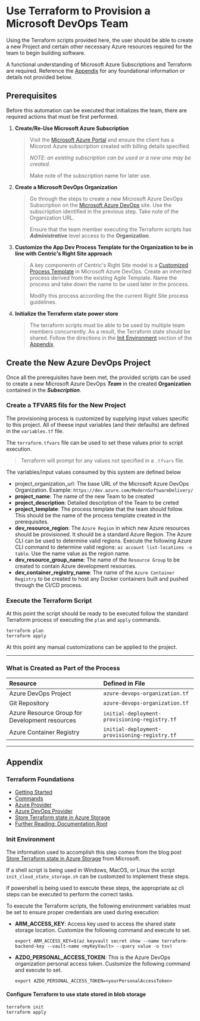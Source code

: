 # Use Terraform to Provision a Microsoft DevOps Team

Using the Terraform scripts provided here, the user should be able to create a new Project and certain other necessary Azure resources required for the team to begin building software.

A functional understanding of Microsoft Azure Subscriptions and Terraform are required. Reference the [Appendix](#appendix) for any foundational information or details not provided below.

## Prerequisites
Before this automation can be executed that initializes the team, there are required actions that must be first performed.

1. **Create/Re-Use Microsoft Azure Subscription**

	> Visit the [Microsoft Azure Portal](https://portal.azure.com) and ensure the client has a Micorost Azure subscription created with billing details specified.
	>
	> *NOTE: an existing subscription can be used or a new one may be created.*
	> 
	> Make note of the subscription name for later use.

2. **Create a Microsoft DevOps Organization**
	> Go through the steps to create a new Microsoft Azure DevOps Subscription on the [Microsoft Azure DevOps](https://dev.azure.com) site. Use the subscriiption identified in the previous step. Take note of the Organization URL.
	>
	> Ensure that the team member executing the Terraform scripts has ***Administrative*** level access to the **Organization**.

3.  **Customize the App Dev Process Template for the Organization to be in line with Centric's Right Site approach**

	> A key componentn of Centric's Right Site model is a [Customized Process Template](https://docs.microsoft.com/en-us/azure/devops/organizations/settings/work/manage-process?view=azure-devops) in Microsoft Azure DevOps. Create an inherited process derived from the existing Agile Template. Name the process and take down the name to be used later in the process.
	>
	> Modify this process according the the current Right Site process guidelines.

4. **Initialize the Terraform state power store**
	> The terraform scripts must be able to be used by multiple team members concurrently. As a result, the Terraform state should be shared. Follow the directions in the [Init Environment](#init-environment) section of the [Appendix](#appendix).

## Create the New Azure DevOps Project
Once all the prerequisites have been met, the provided scripts can be used to create a new Microsoft Azure DevOps ***Team*** in the created **Organization** contained in the ***Subscription***.

### Create a TFVARS fils for the New Project
The provisioning process is customized by supplying input values specific to this project. All of theese input variables (and their defaults) are defined in the ```variables.tf``` file. 

The ```terraform.tfvars``` file can be used to set these values prior to script execution.

> Terraform will prompt for any values not specified in a ```.tfvars``` file.

The variables/input values consumed by this system are defined below

* project_organization_url: The base URL of the Microsoft Azure DevOps Organization. Example: `https://dev.azure.com/ModernSoftwareDelivery/`
* **project_name**: The name of the new Team to be created
* **project_description**: Detailed description of the Team to be creted
* **project_template**: The process template that the team should follow. This should be the name of the process template created in the prerequisites.
* **dev_resource_region**: The ```Azure Region``` in which new Azure resources should be provisioned. It should be a standard Azure Region. The Azure CLI can be used to determine valid regions. Execute the following Azure CLI command to determine valid regions: ```az account list-locations -o table```. Use the name value as the region name.
* **dev_resource_group_name**: The name of the ```Resource Group``` to be created to contain Azure development resources.
* **dev_container_registry_name**: The name of the ```Azure Container Registry``` to be created to host any Docker containers built and pushed through the CI/CD process.

### Execute the Terraform Script

At this point the script should be ready to be executed follow the standard Terraform process of executing the ```plan``` and ```apply``` commands.

```
terraform plan
terraform apply
```

At this point any manual customizations can be applied to the project.

<hr />

### What is Created as Part of the Process

| Resource | Defined in File |
|:-------|:-----------|
|Azure DevOps Project| ```azure-devops-organization.tf``` |
|Git Repository| ```azure-devops-organization.tf``` |
|Azure Resource Group for Development resources| ```initial-deployment-provisioning-registry.tf``` |
|Azure Container Registry| ```initial-deployment-provisioning-registry.tf``` |

<hr />

## Appendix

### Terraform Foundations
* [Getting Started](https://azure.microsoft.com/en-us/solutions/devops/terraform/)
* [Commands](https://www.terraform.io/docs/commands/index.html)
* [Azure Provider](https://www.terraform.io/docs/providers/azurerm/)
* [Azure DevOps Provider](https://www.terraform.io/docs/providers/azuredevops/index.html)
* [Store Terraform state in Azure Storage](https://docs.microsoft.com/en-us/azure/developer/terraform/store-state-in-azure-storage)
* [Further Reading: Documentation Root](https://docs.microsoft.com/en-us/azure/developer/terraform/)

### Init Environment
The information used to accomplish this step comes from the blog post [Store Terraform state in Azure Storage](https://docs.microsoft.com/en-us/azure/developer/terraform/store-state-in-azure-storage) from Microsoft.

If a shell script is being used in Windows, MacOS, or Linux the script ```init_cloud_state_storage.sh``` can be customzed to implement these steps.

If powershell is being used to execute these steps, the appropriate az cli steps can be executed to perform the correct tasks.

To execute the Terraform scripts, the following environment variables must be set to ensure proper credentials are used during execution:

* **ARM_ACCESS_KEY**: Access key used to access the shared state storage location. Customize the following command and execute to set.
	``` shell
	export ARM_ACCESS_KEY=$(az keyvault secret show --name terraform-backend-key --vault-name <myKeyVault> --query value -o tsv)
	```
* **AZDO_PERSONAL_ACCESS_TOKEN**: This is the Azure DevOps organization personal access token. Customize the following command and execute to set.
	```shell
	export AZDO_PERSONAL_ACCESS_TOKEN=<yourPersonalAccessToken>
	```


#### Configure Terraform to use state stored in blob storage
```shell
terraform init
terraform apply
```
